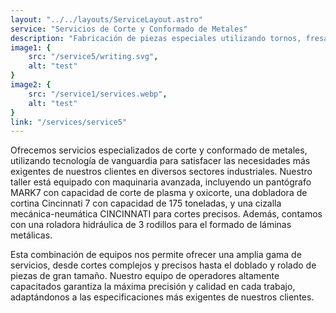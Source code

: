 ```yaml
---
layout: "../../layouts/ServiceLayout.astro"
service: "Servicios de Corte y Conformado de Metales"
description: "Fabricación de piezas especiales utilizando tornos, fresadoras y máquinas CNC para necesidades industriales específicas."
image1: {
    src: "/service5/writing.svg",
    alt: "test"
}
image2: {
    src: "/service1/services.webp",
    alt: "test"
}
link: "/services/service5"
---
```


Ofrecemos servicios especializados de corte y conformado de metales, utilizando tecnología de vanguardia para satisfacer las necesidades más exigentes de nuestros clientes en diversos sectores industriales. Nuestro taller está equipado con maquinaria avanzada, incluyendo un pantógrafo MARK7 con capacidad de corte de plasma y oxicorte, una dobladora de cortina Cincinnati 7 con capacidad de 175 toneladas, y una cizalla mecánica-neumática CINCINNATI para cortes precisos. Además, contamos con una roladora hidráulica de 3 rodillos para el formado de láminas metálicas.

Esta combinación de equipos nos permite ofrecer una amplia gama de servicios, desde cortes complejos y precisos hasta el doblado y rolado de piezas de gran tamaño. Nuestro equipo de operadores altamente capacitados garantiza la máxima precisión y calidad en cada trabajo, adaptándonos a las especificaciones más exigentes de nuestros clientes.